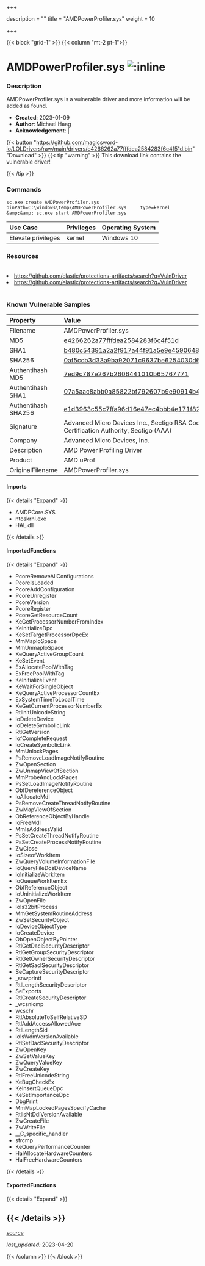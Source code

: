 +++

description = ""
title = "AMDPowerProfiler.sys"
weight = 10

+++


{{< block "grid-1" >}}
{{< column "mt-2 pt-1">}}


# AMDPowerProfiler.sys ![:inline](/images/twitter_verified.png) 


### Description

AMDPowerProfiler.sys is a vulnerable driver and more information will be added as found.

- **Created**: 2023-01-09
- **Author**: Michael Haag
- **Acknowledgement**:  | [](https://twitter.com/)

{{< button "https://github.com/magicsword-io/LOLDrivers/raw/main/drivers/e4266262a77fffdea2584283f6c4f51d.bin" "Download" >}}
{{< tip "warning" >}}
This download link contains the vulnerable driver!

{{< /tip >}}

### Commands

```
sc.exe create AMDPowerProfiler.sys binPath=C:\windows\temp\AMDPowerProfiler.sys     type=kernel &amp;&amp; sc.exe start AMDPowerProfiler.sys
```

| Use Case | Privileges | Operating System | 
|:---- | ---- | ---- |
| Elevate privileges | kernel | Windows 10 |

### Resources
<br>
<li><a href=" https://github.com/elastic/protections-artifacts/search?q=VulnDriver"> https://github.com/elastic/protections-artifacts/search?q=VulnDriver</a></li>
<li><a href="https://github.com/elastic/protections-artifacts/search?q=VulnDriver">https://github.com/elastic/protections-artifacts/search?q=VulnDriver</a></li>
<br>

### Known Vulnerable Samples

| Property           | Value |
|:-------------------|:------|
| Filename           | AMDPowerProfiler.sys |
| MD5                | [e4266262a77fffdea2584283f6c4f51d](https://www.virustotal.com/gui/file/e4266262a77fffdea2584283f6c4f51d) |
| SHA1               | [b480c54391a2a2f917a44f91a5e9e4590648b332](https://www.virustotal.com/gui/file/b480c54391a2a2f917a44f91a5e9e4590648b332) |
| SHA256             | [0af5ccb3d33a9ba92071c9637be6254030d61998733a5eb3583e865e17844e05](https://www.virustotal.com/gui/file/0af5ccb3d33a9ba92071c9637be6254030d61998733a5eb3583e865e17844e05) |
| Authentihash MD5   | [7ed9c787e267b2606441010b65767771](https://www.virustotal.com/gui/search/authentihash%253A7ed9c787e267b2606441010b65767771) |
| Authentihash SHA1  | [07a5aac8abb0a85822bf792607b9e90914b454dc](https://www.virustotal.com/gui/search/authentihash%253A07a5aac8abb0a85822bf792607b9e90914b454dc) |
| Authentihash SHA256| [e1d3963c55c7ffa96d16e47ec4bbb4e171f828650ce853eb0b83c90ae9c6265a](https://www.virustotal.com/gui/search/authentihash%253Ae1d3963c55c7ffa96d16e47ec4bbb4e171f828650ce853eb0b83c90ae9c6265a) |
| Signature         | Advanced Micro Devices Inc., Sectigo RSA Code Signing CA, USERTrust RSA Certification Authority, Sectigo (AAA)   |
| Company           | Advanced Micro Devices, Inc. |
| Description       | AMD Power Profiling Driver |
| Product           | AMD uProf |
| OriginalFilename  | AMDPowerProfiler.sys |


#### Imports
{{< details "Expand" >}}
* AMDPCore.SYS
* ntoskrnl.exe
* HAL.dll

{{< /details >}}
#### ImportedFunctions
{{< details "Expand" >}}
* PcoreRemoveAllConfigurations
* PcoreIsLoaded
* PcoreAddConfiguration
* PcoreUnregister
* PcoreVersion
* PcoreRegister
* PcoreGetResourceCount
* KeGetProcessorNumberFromIndex
* KeInitializeDpc
* KeSetTargetProcessorDpcEx
* MmMapIoSpace
* MmUnmapIoSpace
* KeQueryActiveGroupCount
* KeSetEvent
* ExAllocatePoolWithTag
* ExFreePoolWithTag
* KeInitializeEvent
* KeWaitForSingleObject
* KeQueryActiveProcessorCountEx
* ExSystemTimeToLocalTime
* KeGetCurrentProcessorNumberEx
* RtlInitUnicodeString
* IoDeleteDevice
* IoDeleteSymbolicLink
* RtlGetVersion
* IofCompleteRequest
* IoCreateSymbolicLink
* MmUnlockPages
* PsRemoveLoadImageNotifyRoutine
* ZwOpenSection
* ZwUnmapViewOfSection
* MmProbeAndLockPages
* PsSetLoadImageNotifyRoutine
* ObfDereferenceObject
* IoAllocateMdl
* PsRemoveCreateThreadNotifyRoutine
* ZwMapViewOfSection
* ObReferenceObjectByHandle
* IoFreeMdl
* MmIsAddressValid
* PsSetCreateThreadNotifyRoutine
* PsSetCreateProcessNotifyRoutine
* ZwClose
* IoSizeofWorkItem
* ZwQueryVolumeInformationFile
* IoQueryFileDosDeviceName
* IoInitializeWorkItem
* IoQueueWorkItemEx
* ObfReferenceObject
* IoUninitializeWorkItem
* ZwOpenFile
* IoIs32bitProcess
* MmGetSystemRoutineAddress
* ZwSetSecurityObject
* IoDeviceObjectType
* IoCreateDevice
* ObOpenObjectByPointer
* RtlGetDaclSecurityDescriptor
* RtlGetGroupSecurityDescriptor
* RtlGetOwnerSecurityDescriptor
* RtlGetSaclSecurityDescriptor
* SeCaptureSecurityDescriptor
* _snwprintf
* RtlLengthSecurityDescriptor
* SeExports
* RtlCreateSecurityDescriptor
* _wcsnicmp
* wcschr
* RtlAbsoluteToSelfRelativeSD
* RtlAddAccessAllowedAce
* RtlLengthSid
* IoIsWdmVersionAvailable
* RtlSetDaclSecurityDescriptor
* ZwOpenKey
* ZwSetValueKey
* ZwQueryValueKey
* ZwCreateKey
* RtlFreeUnicodeString
* KeBugCheckEx
* KeInsertQueueDpc
* KeSetImportanceDpc
* DbgPrint
* MmMapLockedPagesSpecifyCache
* RtlIsNtDdiVersionAvailable
* ZwCreateFile
* ZwWriteFile
* __C_specific_handler
* strcmp
* KeQueryPerformanceCounter
* HalAllocateHardwareCounters
* HalFreeHardwareCounters

{{< /details >}}
#### ExportedFunctions
{{< details "Expand" >}}

{{< /details >}}
-----



[*source*](https://github.com/magicsword-io/LOLDrivers/tree/main/yaml/amdpowerprofiler.yaml)

*last_updated:* 2023-04-20








{{< /column >}}
{{< /block >}}
